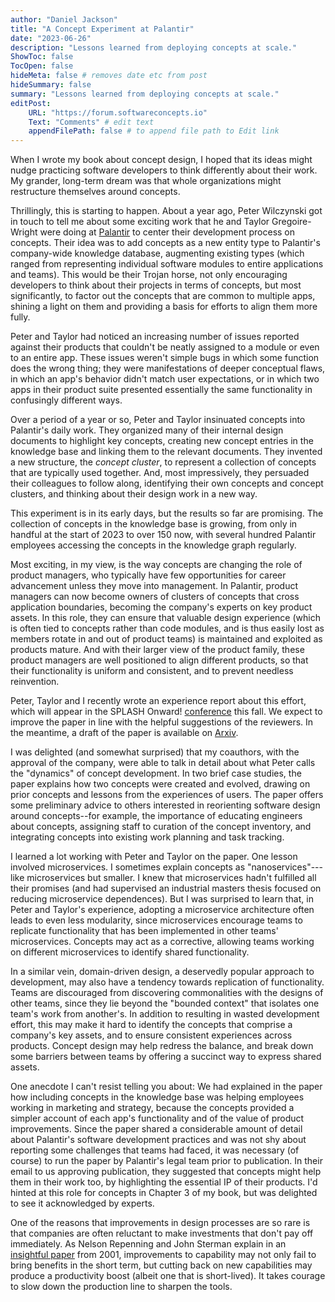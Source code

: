 ```yaml
---
author: "Daniel Jackson"
title: "A Concept Experiment at Palantir"
date: "2023-06-26"
description: "Lessons learned from deploying concepts at scale."
ShowToc: false
TocOpen: false
hideMeta: false # removes date etc from post
hideSummary: false
summary: "Lessons learned from deploying concepts at scale."
editPost:
    URL: "https://forum.softwareconcepts.io"
    Text: "Comments" # edit text
    appendFilePath: false # to append file path to Edit link
---
```

When I wrote my book about concept design, I hoped that its ideas might nudge practicing software developers to think differently about their work. My grander, long-term dream was that whole organizations might restructure themselves around concepts.

Thrillingly, this is starting to happen. About a year ago, Peter Wilczynski got in touch to tell me about some exciting work that he and Taylor Gregoire-Wright were doing at [Palantir](https://www.palantir.com) to center their development process on concepts. Their idea was to add concepts as a new entity type to Palantir's company-wide knowledge database, augmenting existing types (which ranged from representing individual software modules to entire applications and teams). This would be their Trojan horse, not only encouraging developers to think about their projects in terms of concepts, but most significantly, to factor out the concepts that are common to multiple apps, shining a light on them and providing a basis for efforts to align them more fully.

Peter and Taylor had noticed an increasing number of issues reported against their products that couldn't be neatly assigned to a module or even to an entire app. These issues weren't simple bugs in which some function does the wrong thing; they were manifestations of deeper conceptual flaws, in which an app's behavior didn't match user expectations, or in which two apps in their product suite presented essentially the same functionality in confusingly different ways.

Over a period of a year or so, Peter and Taylor insinuated concepts into Palantir's daily work. They organized many of their internal design documents to highlight key concepts, creating new concept entries in the knowledge base and linking them to the relevant documents. They invented a new structure, the _concept cluster_, to represent a collection of concepts that are typically used together. And, most impressively, they persuaded their colleagues to follow along, identifying their own concepts and concept clusters, and thinking about their design work in a new way.

This experiment is in its early days, but the results so far are promising. The collection of concepts in the knowledge base is growing, from only in handful at the start of 2023 to over 150 now, with several hundred Palantir employees accessing the concepts in the knowledge graph regularly.

Most exciting, in my view, is the way concepts are changing the role of product managers, who typically have few opportunities for career advancement unless they move into management. In Palantir, product managers can now become owners of clusters of concepts that cross application boundaries, becoming the company's experts on key product assets. In this role, they can ensure that valuable design experience (which is often tied to concepts rather than code modules, and is thus easily lost as members rotate in and out of product teams) is maintained and exploited as products mature. And with their larger view of the product family, these product managers are well positioned to align different products, so that their functionality is uniform and consistent, and to prevent needless reinvention.

Peter, Taylor and I recently wrote an experience report about this effort, which will appear in the SPLASH Onward! [conference](https://2023.splashcon.org/track/splash-2023-Onward-papers) this fall. We expect to improve the paper in line with the helpful suggestions of the reviewers. In the meantime, a draft of the paper is available on [Arxiv](http://arxiv.org/abs/2304.14975). 

I was delighted (and somewhat surprised) that my coauthors, with the approval of the company, were able to talk in detail about what Peter calls the "dynamics" of concept development. In two brief case studies, the paper explains how two concepts were created and evolved, drawing on prior concepts and lessons from the experiences of users. The paper offers some preliminary advice to others interested in reorienting software design around concepts--for example, the importance of educating engineers about concepts, assigning staff to curation of the concept inventory, and integrating concepts into existing work planning and task tracking.

I learned a lot working with Peter and Taylor on the paper. One lesson involved microservices. I sometimes explain concepts as "nanoservices"---like microservices but smaller. I knew that microservices hadn't fulfilled all their promises (and had supervised an industrial masters thesis focused on reducing microservice dependences). But I was surprised to learn that, in Peter and Taylor's experience, adopting a microservice architecture often leads to even less modularity, since microservices encourage teams to replicate functionality that has been implemented in other teams' microservices. Concepts may act as a corrective, allowing teams working on different microservices to identify shared functionality.

In a similar vein, domain-driven design, a deservedly popular approach to development, may also have a tendency towards replication of functionality. Teams are discouraged from discovering commonalities with the designs of other teams, since they lie beyond the "bounded context" that isolates one team's work from another's. In addition to resulting in wasted development effort, this may make it hard to identify the concepts that comprise a company's key assets, and to ensure consistent experiences across products. Concept design may help redress the balance, and break down some barriers between teams by offering a succinct way to express shared assets.

One anecdote I can't resist telling you about: We had explained in the paper how including concepts in the knowledge base was helping employees working in marketing and strategy, because the concepts provided a simpler account of each app's functionality and of the value of product improvements. Since the paper shared a considerable amount of detail about Palantir's software development practices and was not shy about reporting some challenges that teams had faced, it was necessary (of course) to run the paper by Palantir's legal team prior to publication. In their email to us approving publication, they suggested that concepts might help them in their work too, by highlighting the essential IP of their products. I'd hinted at this role for concepts in Chapter 3 of my book, but was delighted to see it acknowledged by experts.

One of the reasons that improvements in design processes are so rare is that companies are often reluctant to make investments that don't pay off immediately. As Nelson Repenning and John Sterman explain in an [insightful paper](https://scholar.google.com/citations?view_op=view_citation&hl=en&user=uL95gtAAAAAJ&citation_for_view=uL95gtAAAAAJ:hMod-77fHWUC) from 2001, improvements to capability may not only fail to bring benefits in the short term, but cutting back on new capabilities may produce a productivity boost (albeit one that is short-lived). It takes courage to slow down the production line to sharpen the tools.